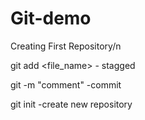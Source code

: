 # Git-demo
Creating First Repository/n<p></p>
git add <file_name> - stagged<p></p>
git -m "comment" -commit<p></p>
git init <RepoName> -create new repository<p></p>